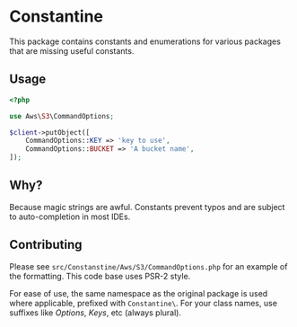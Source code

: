 # Constantine

This package contains constants and enumerations for various packages that are missing useful constants.

## Usage

```php
<?php

use Aws\S3\CommandOptions;

$client->putObject([
    CommandOptions::KEY => 'key to use',
    CommandOptions::BUCKET => 'A bucket name',
]);
```

## Why?

Because magic strings are awful. Constants prevent typos and are subject to auto-completion in most IDEs.

## Contributing

Please see `src/Constanstine/Aws/S3/CommandOptions.php` for an example of the formatting. This code base uses PSR-2 style.

For ease of use, the same namespace as the original package is used where applicable, prefixed with `Constantine\`. For your class names, use suffixes like *Options*, *Keys*, etc (always plural).
